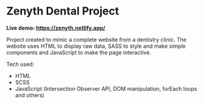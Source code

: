 # Zenyth Dental Project

<b>Live demo: https://zenyth.netlify.app/</b>

Project created to mimic a complete website from a dentistry clinic. The website uses HTML to display raw data, SASS to style and make simple components and JavaScript to make the page interactive.

Tech used: 
<ul>
<li>HTML</li>
<li>SCSS</li>
<li>JavaScript (Intersection Observer API, DOM manipulation, forEach loops and others)</li>
